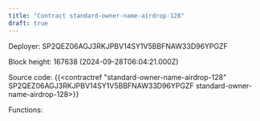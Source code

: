 ```yaml
---
title: "Contract standard-owner-name-airdrop-128"
draft: true
---
```

Deployer: SP2QEZ06AGJ3RKJPBV14SY1V5BBFNAW33D96YPGZF


 



Block height: 167638 (2024-09-28T06:04:21.000Z)

Source code: {{<contractref "standard-owner-name-airdrop-128" SP2QEZ06AGJ3RKJPBV14SY1V5BBFNAW33D96YPGZF standard-owner-name-airdrop-128>}}

Functions:


